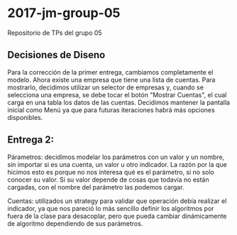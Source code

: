 # 2017-jm-group-05
Repositorio de TPs del grupo 05

## Decisiones de Diseno

Para la corrección de la primer entrega, cambiamos completamente el modelo. Ahora existe una empresa que tiene una lista de cuentas. Para mostrarlo, decidimos utilizar un selector de empresas y, cuando se selecciona una empresa, se debe tocar el botón "Mostrar Cuentas", el cual carga en una tabla los datos de las cuentas.
Decidimos mantener la pantalla inicial como Menú ya que para futuras iteraciones habrá más opciones disponibles. 

## Entrega 2:

Párametros: decidimos modelar los parámetros con un valor y un nombre, sin importar si es una cuenta, un valor u otro indicador. La razón por la que hicimos esto es porque no nos interesa qué es el parámetro, si no solo conocer su valor. Si su valor depende de cosas que todavía no están cargadas, con el nombre del parámetro las podemos cargar. 

Cuentas: utilizados un strategy para validar que operación debía realizar el indicador, ya que nos pareció lo más sencillo definir los algoritmos por fuera de la clase para desacoplar, pero que pueda cambiar dinámicamente de algoritmo dependiendo de sus parámetros. 

